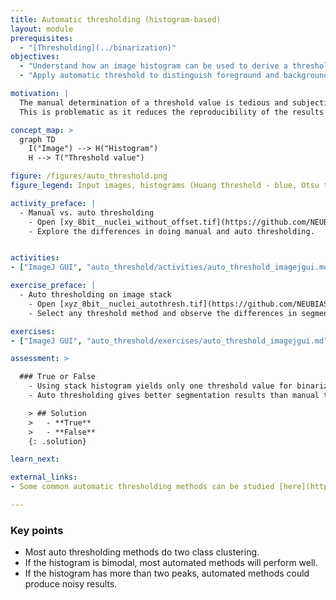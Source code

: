 ```yaml
---
title: Automatic thresholding (histogram-based)
layout: module
prerequisites:
  - "[Thresholding](../binarization)"
objectives:
  - "Understand how an image histogram can be used to derive a threshold"
  - "Apply automatic threshold to distinguish foreground and background pixels"

motivation: |
  The manual determination of a threshold value is tedious and subjective.
  This is problematic as it reduces the reproducibility of the results and may preclude determining threshold values for many different images as the dataset becomes large. It is therefore important to know about reproducible mathematical approaches to automatically determine threshold values for image segmentation.

concept_map: >
  graph TD
    I("Image") --> H("Histogram")
    H --> T("Threshold value")

figure: /figures/auto_threshold.png
figure_legend: Input images, histograms (Huang threshold - blue, Otsu threshold - orange),  binary images (Huang), binary images (Otsu).

activity_preface: |
  - Manual vs. auto thresholding
    - Open [xy_8bit__nuclei_without_offset.tif](https://github.com/NEUBIAS/training-resources/raw/master/image_data/xy_8bit__nuclei_without_offset.tif) and [xy_8bit__nuclei_with_offset.tif](https://github.com/NEUBIAS/training-resources/raw/master/image_data/xy_8bit__nuclei_with_offset.tif)
    - Explore the differences in doing manual and auto thresholding.


activities:
- ["ImageJ GUI", "auto_threshold/activities/auto_threshold_imagejgui.md", "markdown"]

exercise_preface: |
  - Auto thresholding on image stack
    - Open [xyz_8bit__nuclei_autothresh.tif](https://github.com/NEUBIAS/training-resources/raw/master/image_data/xyz_8bit__nuclei_autothresh.tif)
    - Select any threshold method and observe the differences in segmentation with and without using stack histogram       

exercises:
- ["ImageJ GUI", "auto_threshold/exercises/auto_threshold_imagejgui.md", "markdown"]

assessment: >

  ### True or False
    - Using stack histogram yields only one threshold value for binarization when applying auto thresholding.
    - Auto thresholding gives better segmentation results than manual thresholding in the presence of noise.

    > ## Solution
    >   - **True**
    >   - **False**
    {: .solution}

learn_next:

external_links:
- Some common automatic thresholding methods can be studied [here](https://imagej.net/plugins/auto-threshold)

---
```


### Key points
- Most auto thresholding methods do two class clustering.
- If the histogram is bimodal, most automated methods will perform well.
- If the histogram has more than two peaks, automated methods could produce noisy results.
